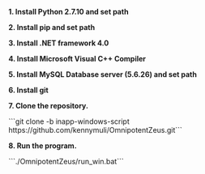 <P><B>1. Install Python 2.7.10 and set path</B>
<P><B>2. Install pip and set path</B>
<P><B>3. Install .NET framework 4.0</B>
<P><B>4. Install Microsoft Visual C++ Compiler</B>
<P><B>5. Install MySQL Database server (5.6.26) and set path</B>
<P><B>6. Install git</B>
<P><B>7. Clone the repository.</B>
<P>```git clone -b inapp-windows-script https://github.com/kennymuli/OmnipotentZeus.git```
<P><B>8. Run the program.</B>
<P>```./OmnipotentZeus/run_win.bat```